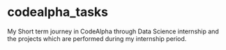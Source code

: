 # codealpha_tasks
My Short term journey in CodeAlpha through Data Science internship and the projects which are performed during my internship period.
